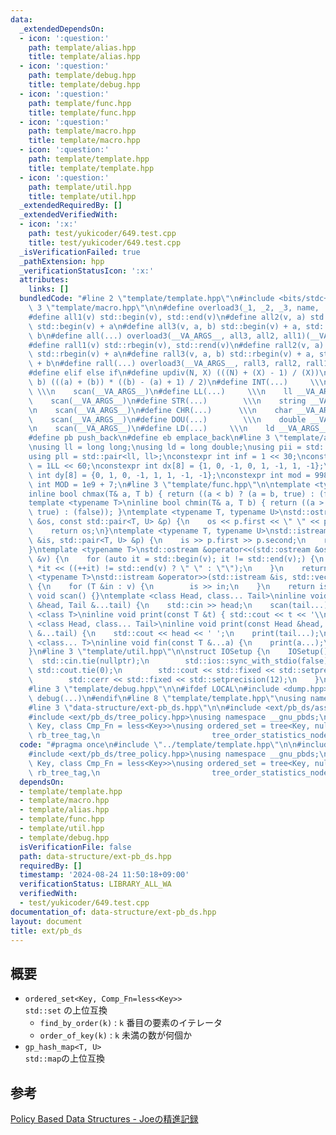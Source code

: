 ```yaml
---
data:
  _extendedDependsOn:
  - icon: ':question:'
    path: template/alias.hpp
    title: template/alias.hpp
  - icon: ':question:'
    path: template/debug.hpp
    title: template/debug.hpp
  - icon: ':question:'
    path: template/func.hpp
    title: template/func.hpp
  - icon: ':question:'
    path: template/macro.hpp
    title: template/macro.hpp
  - icon: ':question:'
    path: template/template.hpp
    title: template/template.hpp
  - icon: ':question:'
    path: template/util.hpp
    title: template/util.hpp
  _extendedRequiredBy: []
  _extendedVerifiedWith:
  - icon: ':x:'
    path: test/yukicoder/649.test.cpp
    title: test/yukicoder/649.test.cpp
  _isVerificationFailed: true
  _pathExtension: hpp
  _verificationStatusIcon: ':x:'
  attributes:
    links: []
  bundledCode: "#line 2 \"template/template.hpp\"\n#include <bits/stdc++.h>\n#line\
    \ 3 \"template/macro.hpp\"\n\n#define overload3(_1, _2, _3, name, ...) name\n\
    #define all1(v) std::begin(v), std::end(v)\n#define all2(v, a) std::begin(v),\
    \ std::begin(v) + a\n#define all3(v, a, b) std::begin(v) + a, std::begin(v) +\
    \ b\n#define all(...) overload3(__VA_ARGS__, all3, all2, all1)(__VA_ARGS__)\n\
    #define rall1(v) std::rbegin(v), std::rend(v)\n#define rall2(v, a) std::rbegin(v),\
    \ std::rbegin(v) + a\n#define rall3(v, a, b) std::rbegin(v) + a, std::rbegin(v)\
    \ + b\n#define rall(...) overload3(__VA_ARGS__, rall3, rall2, rall1)(__VA_ARGS__)\n\
    #define elif else if\n#define updiv(N, X) (((N) + (X) - 1) / (X))\n#define sigma(a,\
    \ b) (((a) + (b)) * ((b) - (a) + 1) / 2)\n#define INT(...)     \\\n    int __VA_ARGS__;\
    \ \\\n    scan(__VA_ARGS__)\n#define LL(...)     \\\n    ll __VA_ARGS__; \\\n\
    \    scan(__VA_ARGS__)\n#define STR(...)        \\\n    string __VA_ARGS__; \\\
    \n    scan(__VA_ARGS__)\n#define CHR(...)      \\\n    char __VA_ARGS__; \\\n\
    \    scan(__VA_ARGS__)\n#define DOU(...)        \\\n    double __VA_ARGS__; \\\
    \n    scan(__VA_ARGS__)\n#define LD(...)     \\\n    ld __VA_ARGS__; \\\n    scan(__VA_ARGS__)\n\
    #define pb push_back\n#define eb emplace_back\n#line 3 \"template/alias.hpp\"\n\
    \nusing ll = long long;\nusing ld = long double;\nusing pii = std::pair<int, int>;\n\
    using pll = std::pair<ll, ll>;\nconstexpr int inf = 1 << 30;\nconstexpr ll INF\
    \ = 1LL << 60;\nconstexpr int dx[8] = {1, 0, -1, 0, 1, -1, 1, -1};\nconstexpr\
    \ int dy[8] = {0, 1, 0, -1, 1, 1, -1, -1};\nconstexpr int mod = 998244353;\nconstexpr\
    \ int MOD = 1e9 + 7;\n#line 3 \"template/func.hpp\"\n\ntemplate <typename T>\n\
    inline bool chmax(T& a, T b) { return ((a < b) ? (a = b, true) : (false)); }\n\
    template <typename T>\ninline bool chmin(T& a, T b) { return ((a > b) ? (a = b,\
    \ true) : (false)); }\ntemplate <typename T, typename U>\nstd::ostream &operator<<(std::ostream\
    \ &os, const std::pair<T, U> &p) {\n    os << p.first << \" \" << p.second;\n\
    \    return os;\n}\ntemplate <typename T, typename U>\nstd::istream &operator>>(std::istream\
    \ &is, std::pair<T, U> &p) {\n    is >> p.first >> p.second;\n    return is;\n\
    }\ntemplate <typename T>\nstd::ostream &operator<<(std::ostream &os, const std::vector<T>\
    \ &v) {\n    for (auto it = std::begin(v); it != std::end(v);) {\n        os <<\
    \ *it << ((++it) != std::end(v) ? \" \" : \"\");\n    }\n    return os;\n}\ntemplate\
    \ <typename T>\nstd::istream &operator>>(std::istream &is, std::vector<T> &v)\
    \ {\n    for (T &in : v) {\n        is >> in;\n    }\n    return is;\n}\ninline\
    \ void scan() {}\ntemplate <class Head, class... Tail>\ninline void scan(Head\
    \ &head, Tail &...tail) {\n    std::cin >> head;\n    scan(tail...);\n}\ntemplate\
    \ <class T>\ninline void print(const T &t) { std::cout << t << '\\n'; }\ntemplate\
    \ <class Head, class... Tail>\ninline void print(const Head &head, const Tail\
    \ &...tail) {\n    std::cout << head << ' ';\n    print(tail...);\n}\ntemplate\
    \ <class... T>\ninline void fin(const T &...a) {\n    print(a...);\n    exit(0);\n\
    }\n#line 3 \"template/util.hpp\"\n\nstruct IOSetup {\n    IOSetup() {\n      \
    \  std::cin.tie(nullptr);\n        std::ios::sync_with_stdio(false);\n       \
    \ std::cout.tie(0);\n        std::cout << std::fixed << std::setprecision(12);\n\
    \        std::cerr << std::fixed << std::setprecision(12);\n    }\n} IOSetup;\n\
    #line 3 \"template/debug.hpp\"\n\n#ifdef LOCAL\n#include <dump.hpp>\n#else\n#define\
    \ debug(...)\n#endif\n#line 8 \"template/template.hpp\"\nusing namespace std;\n\
    #line 3 \"data-structure/ext-pb_ds.hpp\"\n\n#include <ext/pb_ds/assoc_container.hpp>\n\
    #include <ext/pb_ds/tree_policy.hpp>\nusing namespace __gnu_pbds;\ntemplate <class\
    \ Key, class Cmp_Fn = less<Key>>\nusing ordered_set = tree<Key, null_type, Cmp_Fn,\
    \ rb_tree_tag,\n                         tree_order_statistics_node_update>;\n"
  code: "#pragma once\n#include \"../template/template.hpp\"\n\n#include <ext/pb_ds/assoc_container.hpp>\n\
    #include <ext/pb_ds/tree_policy.hpp>\nusing namespace __gnu_pbds;\ntemplate <class\
    \ Key, class Cmp_Fn = less<Key>>\nusing ordered_set = tree<Key, null_type, Cmp_Fn,\
    \ rb_tree_tag,\n                         tree_order_statistics_node_update>;"
  dependsOn:
  - template/template.hpp
  - template/macro.hpp
  - template/alias.hpp
  - template/func.hpp
  - template/util.hpp
  - template/debug.hpp
  isVerificationFile: false
  path: data-structure/ext-pb_ds.hpp
  requiredBy: []
  timestamp: '2024-08-24 11:50:18+09:00'
  verificationStatus: LIBRARY_ALL_WA
  verifiedWith:
  - test/yukicoder/649.test.cpp
documentation_of: data-structure/ext-pb_ds.hpp
layout: document
title: ext/pb_ds
---
```


## 概要

- `ordered_set<Key, Comp_Fn=less<Key>>`  
  `std::set` の上位互換
  - `find_by_order(k)` : `k` 番目の要素のイテレータ
  - `order_of_key(k)` : `k` 未満の数が何個か
- `gp_hash_map<T, U>`  
  `std::map`の上位互換

## 参考

[Policy Based Data Structures - Joeの精進記録](https://xuzijian629.hatenablog.com/entry/2018/12/01/000010)
